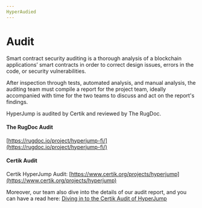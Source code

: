 ```yaml
---
HyperAudied
---
```


# Audit

Smart contract security auditing is a thorough analysis of a blockchain applications’ smart contracts in order to correct design issues, errors in the code, or security vulnerabilities.

After inspection through tests, automated analysis, and manual analysis, the auditing team must compile a report for the project team, ideally accompanied with time for the two teams to discuss and act on the report's findings.

HyperJump is audited by Certik and reviewed by The RugDoc.&#x20;

#### The RugDoc Audit

[https://rugdoc.io/project/hyperjump-fi/](https://rugdoc.io/project/hyperjump-fi/)

#### Certik Audit

Certik HyperJump Audit: [https://www.certik.org/projects/hyperjump](https://www.certik.org/projects/hyperjump)

Moreover, our team also dive into the details of our audit report, and you can have a read here: [Diving in to the Certik Audit of HyperJump](https://hyperjumpbsc.medium.com/diving-in-to-the-certik-audit-of-hyperjump-b7ae6bb5d5bb)
